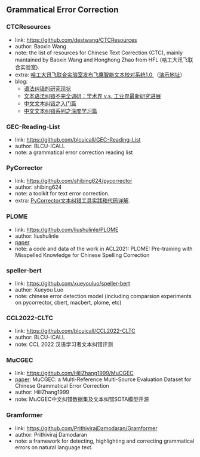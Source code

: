 ## **Grammatical Error Correction**

### CTCResources
  * link: https://github.com/destwang/CTCResources
  * author: Baoxin Wang
  * note: the list of resources for Chinese Text Correction (CTC), mainly mantained by Baoxin Wang and Honghong Zhao from HFL (哈工大讯飞联合实验室).
  * extra: [哈工大讯飞联合实验室发布飞鹰智能文本校对系统1.0 ](https://www.sohu.com/a/357850506_657157)（[演示地址](http://check.hfl-rc.com/)）
  * blog:
    - [语法纠错的研究现状](https://mp.weixin.qq.com/s/0_qp1WsrEsjnj8ST4zQyTQ)
    - [文本语法纠错不完全调研：学术界 v.s. 工业界最新研究进展](https://mp.weixin.qq.com/s/Dj8KIe6LbVGonV-Kk9mO2Q)
    - [中文文本纠错之入门篇](https://mp.weixin.qq.com/s/jUIm395ZPQM6JN-fpgfUBA)
    - [中文文本纠错系列之深度学习篇](https://mp.weixin.qq.com/s/zP5gXFruP4Ke5Q31S8-EWA)

### GEC-Reading-List
  * link: https://github.com/blcuicall/GEC-Reading-List
  * author: BLCU-ICALL
  * note: a grammatical error correction reading list

### PyCorrector
  * link: https://github.com/shibing624/pycorrector
  * author: shibing624
  * note: a toolkit for text error correction.
  * extra: [PyCorrector文本纠错工具实践和代码详解](https://zhuanlan.zhihu.com/p/138981644).

### PLOME
  * link: https://github.com/liushulinle/PLOME
  * author: liushulinle
  * [paper](https://aclanthology.org/2021.acl-long.233.pdf)
  * note: a code and data of the work in ACL2021: PLOME: Pre-training with Misspelled Knowledge for Chinese Spelling Correction

### speller-bert
  * link: https://github.com/xueyouluo/speller-bert
  * author: Xueyou Luo
  * note: chinese error detection model (including comparsion experiments on pycorrector, cbert, macbert, plome, etc)

### CCL2022-CLTC
  * link: https://github.com/blcuicall/CCL2022-CLTC
  * author: BLCU-ICALL
  * note: CCL 2022 汉语学习者文本纠错评测

### MuCGEC
  * link: https://github.com/HillZhang1999/MuCGEC
  * [paper](https://aclanthology.org/2022.naacl-main.227/): MuCGEC: a Multi-Reference Multi-Source Evaluation Dataset for Chinese Grammatical Error Correction
  * author: HillZhang1999
  * note: MuCGEC中文纠错数据集及文本纠错SOTA模型开源

### Gramformer
  * link: https://github.com/PrithivirajDamodaran/Gramformer
  * author: Prithiviraj Damodaran
  * note: a framework for detecting, highlighting and correcting grammatical errors on natural language text. 
